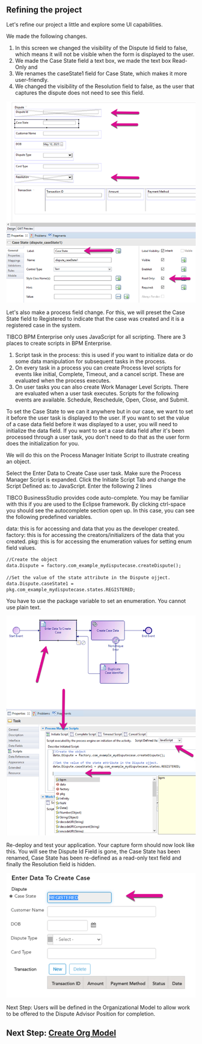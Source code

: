 ## Refining the project
Let's refine our project a little and explore some UI capabilities.

We made the following changes.
1. In this screen we changed the visibility of the Dispute Id field to false, which means it will not be visible when the form is displayed to the user.
2. We made the Case State field a text box, we made the text box Read-Only and 
3. We renames the caseState1 field for Case State, which makes it more user-friendly.
4. We changed the visibility of the Resolution field to false, as the user that captures the dispute does not need to see this field.

![refine_project](images/Refine/1.png)

Let's also make a process field change. For this, we will preset the Case State field to Registered to indicate that the case was created and it is a registered case in the system.

TIBCO BPM Enterprise only uses JavaScript for all scripting. There are 3 places to create scripts in BPM Enterprise. 
1. Script task in the process: this is used if you want to initialize data or do some data manipulation for subsequent tasks in the process. 
2. On every task in a process you can create Process level scripts for events like initial, Complete, Timeout, and a cancel script. These are evaluated when the process executes. 
3. On user tasks you can also create Work Manager Level Scripts. There are evaluated when a user task executes. Scripts for the following events are available. Schedule, Reschedule, Open, Close, and Submit. 

To set the Case State to we can it anywhere but in our case, we want to set it before the user task is displayed to the user. If you want to set the value of a case data field before it was displayed to a user, you will need to initialize the data field. If you want to set a case data field after it's been processed through a user task, you don't need to do that as the user form does the initialization for you. 

We will do this on the Process Manager Initiate Script to illustrate creating an object.

Select the Enter Data to Create Case user task. Make sure the Process Manager Script is expanded. Click the Initiate Script Tab and change the Script Defined as: to JavaScript. Enter the following 2 lines

TIBCO BusinessStudio provides code auto-complete. You may be familiar with this if you are used to the Eclipse framework. By clicking ctrl-space you should see the autocomplete section open up. In this case, you can see the following predefined variables. 

data: this is for accessing and data that you as the developer created. 
factory: this is for accessing the creators/initializers of the data that you created. 
pkg: this is for accessing the enumeration values for setting enum field values. 

```
//Create the object
data.Dispute = factory.com_example_mydisputecase.createDispute();

//Set the value of the state attribute in the Dispute ojject.
data.Dispute.caseState1 = pkg.com_example_mydisputecase.states.REGISTERED;
```

You have to use the package variable to set an enumeration. You cannot use plain text.

![refine_project](images/Refine/2.png)

Re-deploy and test your application. Your capture form should now look like this. You will see the Dispute Id Field is gone, the Case State has been renamed, Case State has been re-defined as a read-only text field and finally the Resolution field is hidden.

![refine_project](images/Refine/3.png)

Next Step: Users will be defined in the Organizational Model to allow work to be offered to the Dispute Advisor Position for completion.

## Next Step: [Create Org Model](create_Organisation_Project.md)